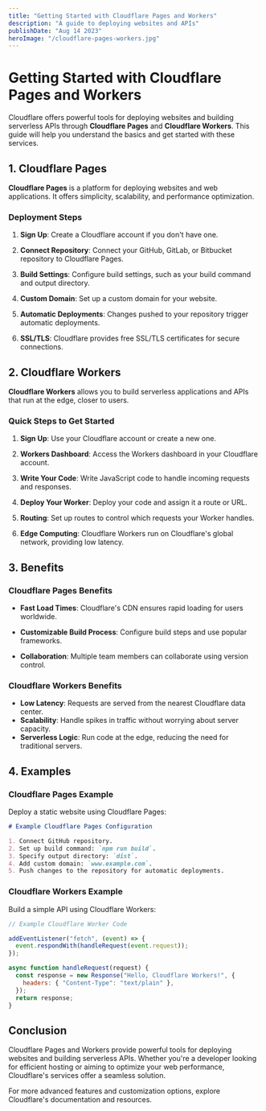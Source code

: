 ```yaml
---
title: "Getting Started with Cloudflare Pages and Workers"
description: "A guide to deploying websites and APIs"
publishDate: "Aug 14 2023"
heroImage: "/cloudflare-pages-workers.jpg"
---
```


# Getting Started with Cloudflare Pages and Workers

Cloudflare offers powerful tools for deploying websites and building serverless APIs through **Cloudflare Pages** and **Cloudflare Workers**. This guide will help you understand the basics and get started with these services.

## 1. Cloudflare Pages

**Cloudflare Pages** is a platform for deploying websites and web applications. It offers simplicity, scalability, and performance optimization.

### Deployment Steps

1. **Sign Up**: Create a Cloudflare account if you don't have one.

2. **Connect Repository**: Connect your GitHub, GitLab, or Bitbucket repository to Cloudflare Pages.

3. **Build Settings**: Configure build settings, such as your build command and output directory.

4. **Custom Domain**: Set up a custom domain for your website.

5. **Automatic Deployments**: Changes pushed to your repository trigger automatic deployments.

6. **SSL/TLS**: Cloudflare provides free SSL/TLS certificates for secure connections.

## 2. Cloudflare Workers

**Cloudflare Workers** allows you to build serverless applications and APIs that run at the edge, closer to users.

### Quick Steps to Get Started

1. **Sign Up**: Use your Cloudflare account or create a new one.

2. **Workers Dashboard**: Access the Workers dashboard in your Cloudflare account.

3. **Write Your Code**: Write JavaScript code to handle incoming requests and responses.

4. **Deploy Your Worker**: Deploy your code and assign it a route or URL.

5. **Routing**: Set up routes to control which requests your Worker handles.

6. **Edge Computing**: Cloudflare Workers run on Cloudflare's global network, providing low latency.

## 3. Benefits

### Cloudflare Pages Benefits

- **Fast Load Times**: Cloudflare's CDN ensures rapid loading for users worldwide.
- **Customizable Build Process**: Configure build steps and use popular frameworks.

- **Collaboration**: Multiple team members can collaborate using version control.

### Cloudflare Workers Benefits

- **Low Latency**: Requests are served from the nearest Cloudflare data center.
- **Scalability**: Handle spikes in traffic without worrying about server capacity.
- **Serverless Logic**: Run code at the edge, reducing the need for traditional servers.

## 4. Examples

### Cloudflare Pages Example

Deploy a static website using Cloudflare Pages:

```markdown
# Example Cloudflare Pages Configuration

1. Connect GitHub repository.
2. Set up build command: `npm run build`.
3. Specify output directory: `dist`.
4. Add custom domain: `www.example.com`.
5. Push changes to the repository for automatic deployments.
```

### Cloudflare Workers Example

Build a simple API using Cloudflare Workers:

```javascript
// Example Cloudflare Worker Code

addEventListener("fetch", (event) => {
  event.respondWith(handleRequest(event.request));
});

async function handleRequest(request) {
  const response = new Response("Hello, Cloudflare Workers!", {
    headers: { "Content-Type": "text/plain" },
  });
  return response;
}
```

## Conclusion

Cloudflare Pages and Workers provide powerful tools for deploying websites and building serverless APIs. Whether you're a developer looking for efficient hosting or aiming to optimize your web performance, Cloudflare's services offer a seamless solution.

For more advanced features and customization options, explore Cloudflare's documentation and resources.
